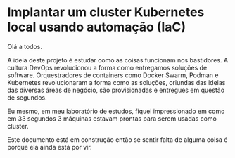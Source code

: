# Implantar um cluster Kubernetes local usando automação (IaC)

Olá a todos.

A ideia deste projeto é estudar como as coisas funcionam nos bastidores. A cultura DevOps revolucionou a forma como entregamos soluções de software. Orquestradores de containers como Docker Swarm, Podman e Kubernetes revolucionaram a forma como as soluções, oriundas das ideias das diversas áreas de negócio, são provisionadas e entregues em questão de segundos.

Eu mesmo, em meu laboratório de estudos, fiquei impressionado em como em 33 segundos 3 máquinas estavam prontas para serem usadas como cluster.

Este documento está em construção então se sentir falta de alguma coisa é porque ela ainda está por vir. 
